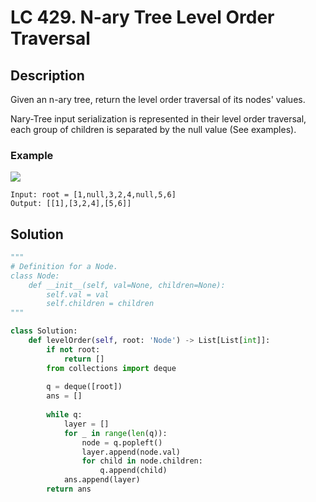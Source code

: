 # LC 429. N-ary Tree Level Order Traversal

## Description
Given an n-ary tree, return the level order traversal of its nodes' values.

Nary-Tree input serialization is represented in their level order traversal, each group of children is separated by the null value (See examples).

### Example
<img src = "https://assets.leetcode.com/uploads/2018/10/12/narytreeexample.png">

```
Input: root = [1,null,3,2,4,null,5,6]
Output: [[1],[3,2,4],[5,6]]
```

## Solution
```python
"""
# Definition for a Node.
class Node:
    def __init__(self, val=None, children=None):
        self.val = val
        self.children = children
"""

class Solution:
    def levelOrder(self, root: 'Node') -> List[List[int]]:
        if not root:
            return []
        from collections import deque
        
        q = deque([root])
        ans = []
        
        while q:    
            layer = []
            for _ in range(len(q)):
                node = q.popleft()
                layer.append(node.val)
                for child in node.children:
                    q.append(child)
            ans.append(layer)
        return ans
```
